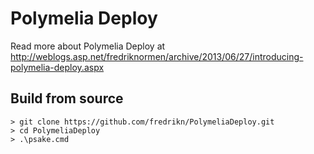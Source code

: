 # Polymelia Deploy

Read more about Polymelia Deploy at http://weblogs.asp.net/fredriknormen/archive/2013/06/27/introducing-polymelia-deploy.aspx

## Build from source

	> git clone https://github.com/fredrikn/PolymeliaDeploy.git
	> cd PolymeliaDeploy
	> .\psake.cmd

